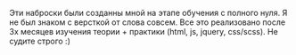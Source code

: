 Эти наброски были созданны мной на этапе обучения с полного нуля. Я не был знаком с версткой от слова совсем. Все это реализовано после 3х месяцев изучения теории + практики (html, js, jquery, css/scss). Не судите строго :)

